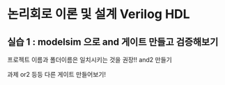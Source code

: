 # 논리회로 이론 및 설계 Verilog HDL
## 실습 1 : modelsim 으로 and 게이트 만들고 검증해보기

프로젝트 이름과 폴더이름은 일치시키는 것을 권장!!
and2 만들기

과제 or2 등등 다른 게이트 만들어보기!
